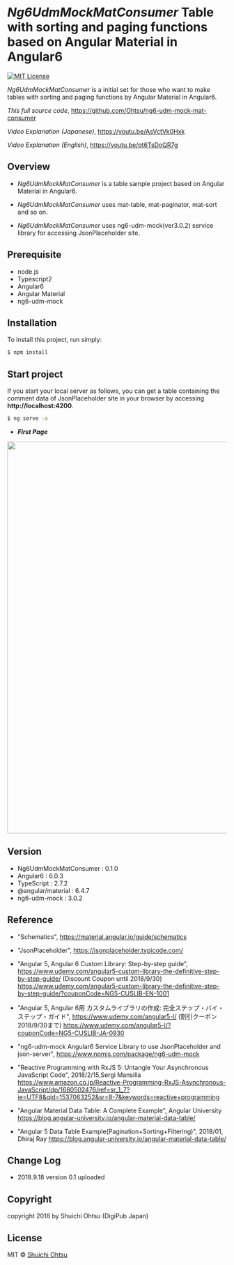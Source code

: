﻿﻿
# _Ng6UdmMockMatConsumer_ Table with sorting and paging functions based on Angular Material in Angular6
[![MIT License](http://img.shields.io/badge/license-MIT-blue.svg?style=flat)](LICENSE)


_Ng6UdmMockMatConsumer_ is a initial set for those who want to make tables with sorting and paging functions by Angular Material in Angular6.

_This full source code_,
<https://github.com/Ohtsu/ng6-udm-mock-mat-consumer>

_Video Explanation (Japanese)_,
<https://youtu.be/AsVctVk0Hxk>

_Video Explanation (English)_,
<https://youtu.be/qt6TsDoQR7g>


## Overview 
   - _Ng6UdmMockMatConsumer_ is a table sample project based on Angular Material in Angular6.

   - _Ng6UdmMockMatConsumer_ uses mat-table, mat-paginator, mat-sort and so on.

   - _Ng6UdmMockMatConsumer_ uses ng6-udm-mock(ver3.0.2) service library for accessing JsonPlaceholder site.
  

## Prerequisite

   - node.js
   - Typescript2
   - Angular6
   - Angular Material
   - ng6-udm-mock


## Installation

To install this project, run simply:

```bash
$ npm install 
```
## Start project

If you start your local server as follows, you can get a table containing the comment data of JsonPlaceholder site  in your browser by accessing **http://localhost:4200**.


```bash
$ ng serve -o
```

  - ***First Page*** 

  <img src="https://raw.githubusercontent.com/Ohtsu/images/master/ng6-material/Table01.gif" width= "900" >


## Version

   - Ng6UdmMockMatConsumer      : 0.1.0
   - Angular6                   : 6.0.3
   - TypeScript                 : 2.7.2
   - @angular/material          : 6.4.7
   - ng6-udm-mock          	: 3.0.2
   


## Reference

- "Schematics", 
<https://material.angular.io/guide/schematics>

- "JsonPlaceholder", 
<https://jsonplaceholder.typicode.com/>

- "Angular 5, Angular 6 Custom Library: Step-by-step guide", 
<https://www.udemy.com/angular5-custom-library-the-definitive-step-by-step-guide/>
 (Discount Coupon until 2018/9/30)
<https://www.udemy.com/angular5-custom-library-the-definitive-step-by-step-guide/?couponCode=NG5-CUSLIB-EN-1001>

- "Angular 5, Angular 6用 カスタムライブラリの作成: 完全ステップ・バイ・ステップ・ガイド", 
<https://www.udemy.com/angular5-l/>
(割引クーポン 2018/9/30まで)
<https://www.udemy.com/angular5-l/?couponCode=NG5-CUSLIB-JA-0930>

- "ng6-udm-mock Angular6 Service Library to use JsonPlaceholder and json-server", 
<https://www.npmjs.com/package/ng6-udm-mock>

- "Reactive Programming with RxJS 5: Untangle Your Asynchronous JavaScript Code", 2018/2/15,Sergi Mansilla
<https://www.amazon.co.jp/Reactive-Programming-RxJS-Asynchronous-JavaScript/dp/1680502476/ref=sr_1_7?ie=UTF8&qid=1537063252&sr=8-7&keywords=reactive+programming>

- "Angular Material Data Table: A Complete Example", Angular University
<https://blog.angular-university.io/angular-material-data-table/>

- "Angular 5 Data Table Example(Pagination+Sorting+Filtering)", 2018/01, Dhiraj Ray
<https://blog.angular-university.io/angular-material-data-table/>



## Change Log

 - 2018.9.18 version 0.1 uploaded 

## Copyright

copyright 2018 by Shuichi Ohtsu (DigiPub Japan)


## License

MIT © [Shuichi Ohtsu](ohtsu@digipub-net.com)
